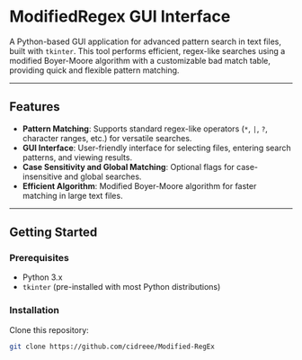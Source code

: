# ModifiedRegex GUI Interface

A Python-based GUI application for advanced pattern search in text files, built with `tkinter`. This tool performs efficient, regex-like searches using a modified Boyer-Moore algorithm with a customizable bad match table, providing quick and flexible pattern matching.  

---

## Features
- **Pattern Matching**: Supports standard regex-like operators (`*`, `|`, `?`, character ranges, etc.) for versatile searches.
- **GUI Interface**: User-friendly interface for selecting files, entering search patterns, and viewing results.
- **Case Sensitivity and Global Matching**: Optional flags for case-insensitive and global searches.
- **Efficient Algorithm**: Modified Boyer-Moore algorithm for faster matching in large text files.

---

## Getting Started

### Prerequisites
- Python 3.x
- `tkinter` (pre-installed with most Python distributions)

### Installation
Clone this repository:
```bash
git clone https://github.com/cidreee/Modified-RegEx

